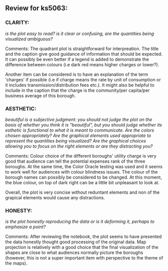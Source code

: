 ## Review for ks5063:

### CLARITY: 
*is the plot easy to read? is it clear or confusing, are the quantities being visualized ambiguous?*

Comments: The quadrant plot is straightforward for interpreation. The title and the caption give good guidance of information that should be expected. It can possibly be even better if a legend is added to demonstrate the difference between colours (i.e dark red means higher charges or lower?).

Another item can be considered is to have an explanation of the term 'charges' if possible (i.e if charge means the rate by unit of consumption or it includes transmission/distribution fees etc.). It might also be helpful to include in the caption that the charge is the community/per capita/per business average of this borough. 


### AESTHETIC: 
*beautiful is a subjective judgment: you should not judge the plot on the basis of whether you think it is "beautiful", but you should judge whether its esthetic is functional to what it is meant to communicate. Are the colors chosen appropriately? Are the graphical elements used appropriate to represent the quantities being visualized? Are the graphical choices allowing you to focus on the right elements or are they distracting you?*

Comments: Colour choice of the different boroughs' utility charge is very good that audience can tell the potential expenses rank of the three boroughs. At the same time, the Color Oracle testing was used and it seems to work well for audiences with colour blindness issues. The colour of the borough names can possibly be considered to be changed. At this moment, the blue colour, on top of dark right can be a little bit unpleasant to look at.

Overall, the plot is very concise without reduntant elements and non of the grapical elements would cause any distractions. 

### HONESTY: 
*is the plot honestly reproducing the data or is it deforming it, perhaps to emphasize a point?*

Comments: After reviewing the notebook, the plot seems to have presented the data honestly thought good processing of the original data. Map projection is relatively with a good choice that the final visualization of the shapes are close to what audiences normally picture the boroughs (however, this is not a super important item with perspective to the theme of the maps). 

